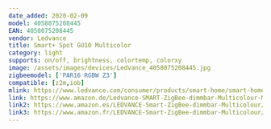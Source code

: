 ```yaml
---
date_added: 2020-02-09
model: 4058075208445
EAN: 4058075208445
vendor: Ledvance
title: Smart+ Spot GU10 Multicolor
category: light
supports: on/off, brightness, colortemp, colorxy
image: /assets/images/devices/Ledvance_4058075208445.jpg
zigbeemodel: ['PAR16 RGBW Z3']
compatible: [z2m,iob]
mlink: https://www.ledvance.com/consumer/products/smart-home/smart-home-products-with-zigbee-technology/smart-home-lamps/reflector-lamps-with-zigbee-technology/smart-spot-gu10-multicolour/index.jsp
link: https://www.amazon.de/Ledvance-SMART-ZigBee-dimmbar-Multicolour-Mehrfarbig/dp/B07MG4YVD8
link2: https://www.amazon.es/LEDVANCE-Smart-ZigBee-dimmbar-Multicolour/dp/B07MG4YVD8
link3: https://www.amazon.fr/LEDVANCE-Smart-ZigBee-dimmbar-Multicolour/dp/B07MG4YVD8
---
```

